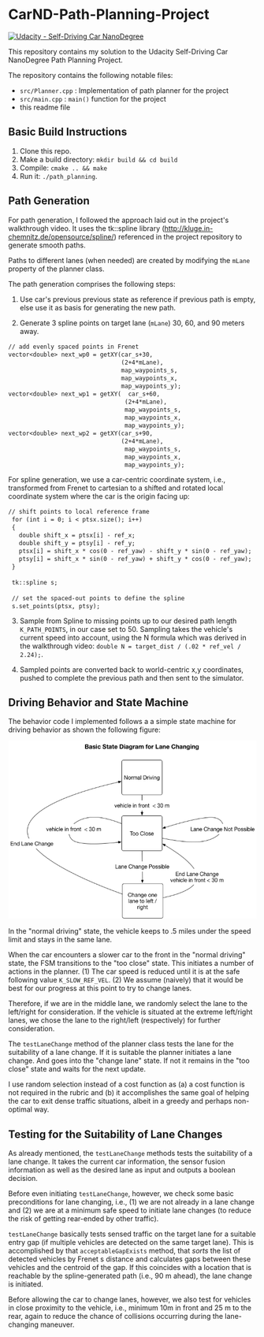# CarND-Path-Planning-Project
[![Udacity - Self-Driving Car NanoDegree](https://s3.amazonaws.com/udacity-sdc/github/shield-carnd.svg)](http://www.udacity.com/drive)

This repository contains my solution to the Udacity Self-Driving Car NanoDegree Path Planning Project.

The repository contains the following notable files:

* `src/Planner.cpp` : Implementation of path planner for the project
* `src/main.cpp` :  `main()` function for the project
* this readme file

## Basic Build Instructions

1. Clone this repo.
2. Make a build directory: `mkdir build && cd build`
3. Compile: `cmake .. && make`
4. Run it: `./path_planning`.

## Path Generation 

For path generation, I followed the approach laid out in the project's walkthrough video. It uses the tk::spline library (http://kluge.in-chemnitz.de/opensource/spline/) referenced in the project repository to generate smooth paths.

Paths to different lanes (when needed) are created by modifying the `mLane` property of the planner class.

The path generation comprises the following steps:

 1. Use car's previous previous state as reference if previous path is empty, else use it as basis for generating the new path.

 2. Generate 3 spline points on target lane (`mLane`) 30, 60, and 90 meters away.

 ```
 // add evenly spaced points in Frenet
 vector<double> next_wp0 = getXY(car_s+30,
                                 (2+4*mLane),
                                 map_waypoints_s,
                                 map_waypoints_x,
                                 map_waypoints_y);
vector<double> next_wp1 = getXY(  car_s+60,
                                  (2+4*mLane),
                                  map_waypoints_s,
                                  map_waypoints_x,
                                  map_waypoints_y);
vector<double> next_wp2 = getXY(car_s+90,
                                 (2+4*mLane),
                                  map_waypoints_s,
                                  map_waypoints_x,
                                  map_waypoints_y);
 ```
 For spline generation, we use a car-centric coordinate system, i.e., transformed from Frenet to cartesian to a shifted and rotated local coordinate system where the car is the origin facing up:

 ```
 // shift points to local reference frame
  for (int i = 0; i < ptsx.size(); i++)
  {
    double shift_x = ptsx[i] - ref_x;
    double shift_y = ptsy[i] - ref_y;
    ptsx[i] = shift_x * cos(0 - ref_yaw) - shift_y * sin(0 - ref_yaw);
    ptsy[i] = shift_x * sin(0 - ref_yaw) + shift_y * cos(0 - ref_yaw);
  }

  tk::spline s;

  // set the spaced-out points to define the spline
  s.set_points(ptsx, ptsy);
 ```

 3. Sample from Spline to missing points up to our desired path length `K_PATH_POINTS`, in our case set to 50. Sampling takes the vehicle's current speed into account, using the N formula which was derived in the walkthrough video: `double N = target_dist / (.02 * ref_vel / 2.24);`.

 4. Sampled points are converted back to world-centric x,y coordinates, pushed to complete the previous path and then sent to the simulator.
##

## Driving Behavior and State Machine

The behavior code I implemented follows a a simple state machine for driving behavior as shown the following figure:

![state_machine](state_diagram.png)

In the "normal driving" state, the vehicle keeps to .5 miles under the speed limit and stays in the same lane.

When the car encounters a slower car to the front in the "normal driving" state, the FSM transitions to the "too close" state. This initiates a number of actions in the planner. (1) The car speed is reduced until it is at the safe following value `K_SLOW_REF_VEL`. (2) We assume (naively) that it would be best for our progress at this point to try to change lanes.

Therefore, if we are in the middle lane, we randomly select the lane to the left/right for consideration. If the vehicle is situated at the extreme left/right lanes, we chose the lane to the right/left (respectively) for further consideration.

The `testLaneChange` method of the planner class tests the lane for the suitability of a lane change. If it is suitable the planner initiates a lane change. And goes into the "change lane" state. If not it remains in the "too close" state and waits for the next update.

I use random selection instead of a cost function as (a) a cost function is not required in the rubric and (b) it accomplishes the same goal of helping the car to exit dense traffic situations, albeit in a greedy and perhaps non-optimal way.  

## Testing for the Suitability of Lane Changes

As already mentioned, the `testLaneChange` methods tests the suitability of a lane change. It takes the current car information, the sensor fusion information as well as the desired lane as input and outputs a boolean decision.

Before even initiating `testLaneChange`, however, we check some basic preconditions for lane changing, i.e., (1) we are not already in a lane change and (2) we are at a minimum safe speed to initiate lane changes (to reduce the risk of getting rear-ended by other traffic).

`testLaneChange` basically tests sensed traffic on the target lane for a suitable entry gap (if multiple vehicles are detected on the same target lane). This is accomplished by that `acceptableGapExists` method, that  *sorts* the list of detected vehicles by Frenet s distance and calculates gaps between these vehicles and the centroid of the gap. If this coincides with a location that is reachable by the spline-generated path (i.e., 90 m ahead), the lane change is initiated.

Before allowing the car to change lanes, however, we also test for vehicles in close proximity to the vehicle, i.e., minimum 10m in front and 25 m to the rear, again to reduce the chance of collisions occurring during the lane-changing maneuver.  

